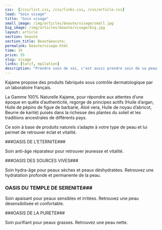 ```yaml
---
css:  [/css/list.css, /css/links.css, /css/article.css]
lead: "Soin visage"
title: "Soin visage"
small_image: /img/articles/beaute/visage/small.jpg
big_image: /img/articles/beaute/visage/big.jpg
layout: article
section: beaute
section_title: Beaut&eacute;
permalink: beaute/visage.html
time: 1h
price: 55
slug: visage
links: [tarif, epilation]
description: "Prendre soin de soi, c'est aussi prendre soin de sa peau."
---
```

Kajame propose des produits fabriqués sous contrôle 
dermatologique par un laboratoire français.


La Gamme 100% Naturelle Kajame, pour répondre aux 
attentes d’une époque en quête d’authenticité, regorge de 
principes actifs (Huile d’argan, Huile de pépins de figue de 
barbarie, Aloé vera, Huile de noyau d’abricot, Beurre de 
karité) puisés dans la richesse des plantes du soleil et les 
traditions ancestrales de différents pays.
  
  
Ce soin à base de produits naturels s’adapte à votre type de
peau et lui permet de retrouver éclat et vitalité.


###OASIS DE L’ETERNITE### 

Soin anti-âge réparateur pour retrouver jeunesse et vitalité.

###OASIS DES SOURCES VIVES### 

Soin hydra-âge pour peaux sèches et peaux déshydratées.
Retrouvez une hydratation profonde et permanente de la 
peau.


### OASIS DU TEMPLE DE SERENITE### 

Soin apaisant  pour peaux sensibles et irritées.
Retrouvez une peau désensibilisée et confortable.

###OASIS DE LA PURETE### 

Soin purifiant pour peaux grasses.
Retrouvez une peau nette.
